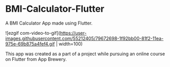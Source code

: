 # BMI-Calculator-Flutter
 A BMI Calculator App made using Flutter.



![ezgif com-video-to-gif](https://user-images.githubusercontent.com/55212405/79672698-1f92bb00-81f2-11ea-975e-69b875a4fef4.gif | width=100)



This app was created as a part of a project while pursuing an online course on Flutter from App Brewery.
